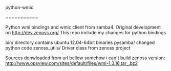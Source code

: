 python-wmic  

===========

Python wmi bindings and wmic client from samba4.
Original development on http://dev.zenoss.org/
This repo include my changes for python bindings

bin/ directory contains ubuntu 12.04-64bit binaries
pysamba/ changed python code
zenoss_utils/ Driver class from zenoss project

Sources donwloaded from url bellow somehow i can't build zenoss version:
http://www.opsview.com/sites/default/files/wmi-1.3.16.tar_.bz2